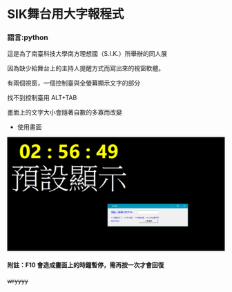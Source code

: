# SIK舞台用大字報程式
### 語言:python

這是為了南臺科技大學南方理想國（S.I.K.）所舉辦的同人展

因為缺少給舞台上的主持人提醒方式而寫出來的視窗軟體。 

有兩個視窗，一個控制臺與全螢幕顯示文字的部分

找不到控制臺用 ALT+TAB

畫面上的文字大小會隨著自數的多寡而改變

* 使用畫面

![](https://github.com/xiangerwu/SIK/blob/master/image.png)
#### 附註：F10 會造成畫面上的時鐘暫停，需再按一次才會回復 

~~wryyyy~~

